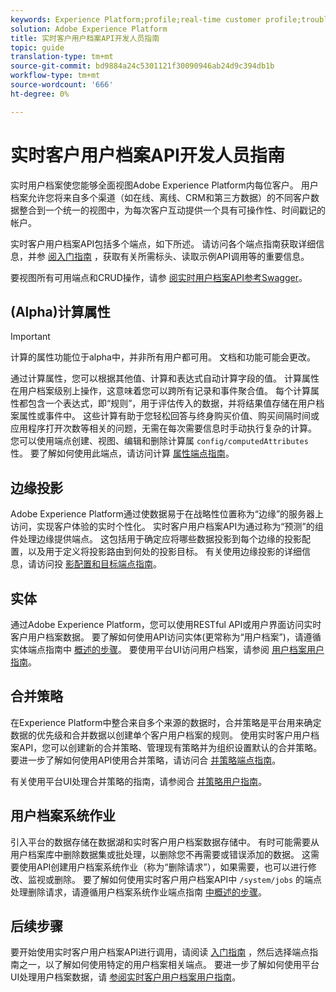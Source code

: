 ```yaml
---
keywords: Experience Platform;profile;real-time customer profile;troubleshooting;API
solution: Adobe Experience Platform
title: 实时客户用户档案API开发人员指南
topic: guide
translation-type: tm+mt
source-git-commit: bd9884a24c5301121f30090946ab24d9c394db1b
workflow-type: tm+mt
source-wordcount: '666'
ht-degree: 0%

---
```



# 实时客户用户档案API开发人员指南

实时用户档案使您能够全面视图Adobe Experience Platform内每位客户。 用户档案允许您将来自多个渠道（如在线、离线、CRM和第三方数据）的不同客户数据整合到一个统一的视图中，为每次客户互动提供一个具有可操作性、时间戳记的帐户。

实时客户用户档案API包括多个端点，如下所述。 请访问各个端点指南获取详细信息，并参 [阅入门指南](getting-started.md) ，获取有关所需标头、读取示例API调用等的重要信息。

要视图所有可用端点和CRUD操作，请参 [阅实时用户档案API参考Swagger](https://www.adobe.io/apis/experienceplatform/home/api-reference.html#!acpdr/swagger-specs/real-time-customer-profile.yaml)。

## (Alpha)计算属性

>[!IMPORTANT]
>
>
>计算的属性功能位于alpha中，并非所有用户都可用。 文档和功能可能会更改。

通过计算属性，您可以根据其他值、计算和表达式自动计算字段的值。 计算属性在用户档案级别上操作，这意味着您可以跨所有记录和事件聚合值。 每个计算属性都包含一个表达式，即“规则”，用于评估传入的数据，并将结果值存储在用户档案属性或事件中。 这些计算有助于您轻松回答与终身购买价值、购买间隔时间或应用程序打开次数等相关的问题，无需在每次需要信息时手动执行复杂的计算。 您可以使用端点创建、视图、编辑和删除计算属 `config/computedAttributes` 性。 要了解如何使用此端点，请访问计算 [属性端点指南](computed-attributes.md)。

## 边缘投影

Adobe Experience Platform通过使数据易于在战略性位置称为“边缘”的服务器上访问，实现客户体验的实时个性化。 实时客户用户档案API为通过称为“预测”的组件处理边缘提供端点。 这包括用于确定应将哪些数据投影到每个边缘的投影配置，以及用于定义将投影路由到何处的投影目标。 有关使用边缘投影的详细信息，请访问投 [影配置和目标端点指南](edge-projections.md)。

## 实体

通过Adobe Experience Platform，您可以使用RESTful API或用户界面访问实时客户用户档案数据。 要了解如何使用API访问实体(更常称为“用户档案”)，请遵循实体端点指南中 [概述的步骤](entities.md)。 要使用平台UI访问用户档案，请参阅 [用户档案用户指南](../ui/user-guide.md)。

## 合并策略

在Experience Platform中整合来自多个来源的数据时，合并策略是平台用来确定数据的优先级和合并数据以创建单个客户用户档案的规则。 使用实时客户用户档案API，您可以创建新的合并策略、管理现有策略并为组织设置默认的合并策略。 要进一步了解如何使用API使用合并策略，请访问合 [并策略端点指南](merge-policies.md)。

有关使用平台UI处理合并策略的指南，请参阅合 [并策略用户指南](../ui/merge-policies.md)。

## 用户档案系统作业

引入平台的数据存储在数据湖和实时客户用户档案数据存储中。 有时可能需要从用户档案库中删除数据集或批处理，以删除您不再需要或错误添加的数据。 这需要使用API创建用户档案系统作业（称为“删除请求”），如果需要，也可以进行修改、监视或删除。 要了解如何使用实时客户用户档案API中 `/system/jobs` 的端点处理删除请求，请遵循用户档案系统作业端点指南 [中概述的步骤](profile-system-jobs.md)。

## 后续步骤

要开始使用实时客户用户档案API进行调用，请阅读 [入门指南](getting-started.md) ，然后选择端点指南之一，以了解如何使用特定的用户档案相关端点。 要进一步了解如何使用平台UI处理用户档案数据，请 [参阅实时客户用户档案用户指南](../ui/user-guide.md)。